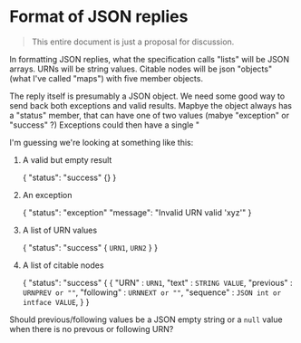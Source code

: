 
# Format of JSON replies

>This entire document is just a proposal for discussion.


In formatting  JSON replies, what the specification calls "lists" will be JSON arrays.  URNs will be string values.  Citable nodes will be json "objects" (what I've called "maps") with five member objects.

The reply itself is presumably a JSON object.  We need some good way to send back both exceptions and valid results.  Mapbye the object always has a "status" member, that can have one of two values (mabye "exception" or "success" ?)  Exceptions could then have a single "



I'm guessing we're looking at something like this:

1. A valid but empty result

    {
      "status": "success"
      {}
    }

2. An exception


    {
      "status": "exception"
      "message": "Invalid URN valid 'xyz'"
    }

3. A list of URN values

    {
      "status": "success"
      {
        `URN1`,
        `URN2`
      }
    }

4. A list of citable nodes


    {
      "status": "success"
      {
        { "URN" : `URN1`,
          "text" : `STRING VALUE`,
          "previous" : `URNPREV or ""`,
          "following" : `URNNEXT or ""`,
          "sequence" : `JSON int or intface VALUE`,
      }
    }

Should previous/following values be a JSON empty string or a `null` value when there is no prevous or following URN?
